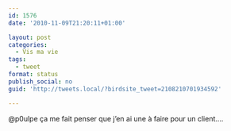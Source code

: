 ```yaml
---
id: 1576
date: '2010-11-09T21:20:11+01:00'

layout: post
categories:
  - Vis ma vie
tags:
  - tweet
format: status
publish_social: no
guid: 'http://tweets.local/?birdsite_tweet=2108210701934592'

---
```


@p0ulpe ça me fait penser que j’en ai une à faire pour un client….